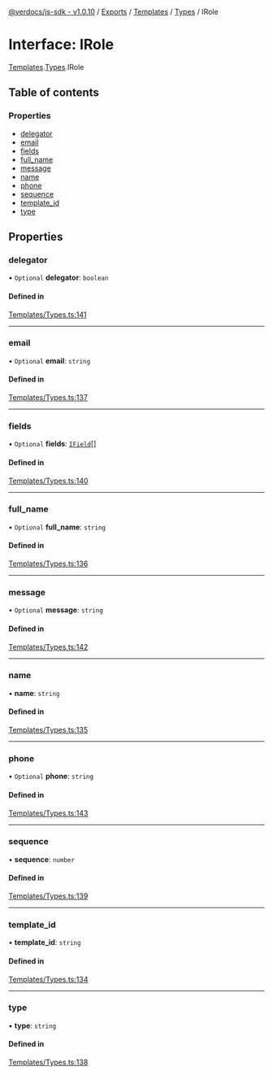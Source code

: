 [@verdocs/js-sdk - v1.0.10](../README.md) / [Exports](../modules.md) / [Templates](../modules/Templates.md) / [Types](../modules/Templates.Types.md) / IRole

# Interface: IRole

[Templates](../modules/Templates.md).[Types](../modules/Templates.Types.md).IRole

## Table of contents

### Properties

- [delegator](Templates.Types.IRole.md#delegator)
- [email](Templates.Types.IRole.md#email)
- [fields](Templates.Types.IRole.md#fields)
- [full_name](Templates.Types.IRole.md#full_name)
- [message](Templates.Types.IRole.md#message)
- [name](Templates.Types.IRole.md#name)
- [phone](Templates.Types.IRole.md#phone)
- [sequence](Templates.Types.IRole.md#sequence)
- [template_id](Templates.Types.IRole.md#template_id)
- [type](Templates.Types.IRole.md#type)

## Properties

### delegator

• `Optional` **delegator**: `boolean`

#### Defined in

[Templates/Types.ts:141](https://github.com/Verdocs/js-sdk/blob/main/src/Templates/Types.ts#L141)

___

### email

• `Optional` **email**: `string`

#### Defined in

[Templates/Types.ts:137](https://github.com/Verdocs/js-sdk/blob/main/src/Templates/Types.ts#L137)

___

### fields

• `Optional` **fields**: [`IField`](Templates.Types.IField.md)[]

#### Defined in

[Templates/Types.ts:140](https://github.com/Verdocs/js-sdk/blob/main/src/Templates/Types.ts#L140)

___

### full\_name

• `Optional` **full\_name**: `string`

#### Defined in

[Templates/Types.ts:136](https://github.com/Verdocs/js-sdk/blob/main/src/Templates/Types.ts#L136)

___

### message

• `Optional` **message**: `string`

#### Defined in

[Templates/Types.ts:142](https://github.com/Verdocs/js-sdk/blob/main/src/Templates/Types.ts#L142)

___

### name

• **name**: `string`

#### Defined in

[Templates/Types.ts:135](https://github.com/Verdocs/js-sdk/blob/main/src/Templates/Types.ts#L135)

___

### phone

• `Optional` **phone**: `string`

#### Defined in

[Templates/Types.ts:143](https://github.com/Verdocs/js-sdk/blob/main/src/Templates/Types.ts#L143)

___

### sequence

• **sequence**: `number`

#### Defined in

[Templates/Types.ts:139](https://github.com/Verdocs/js-sdk/blob/main/src/Templates/Types.ts#L139)

___

### template\_id

• **template\_id**: `string`

#### Defined in

[Templates/Types.ts:134](https://github.com/Verdocs/js-sdk/blob/main/src/Templates/Types.ts#L134)

___

### type

• **type**: `string`

#### Defined in

[Templates/Types.ts:138](https://github.com/Verdocs/js-sdk/blob/main/src/Templates/Types.ts#L138)
